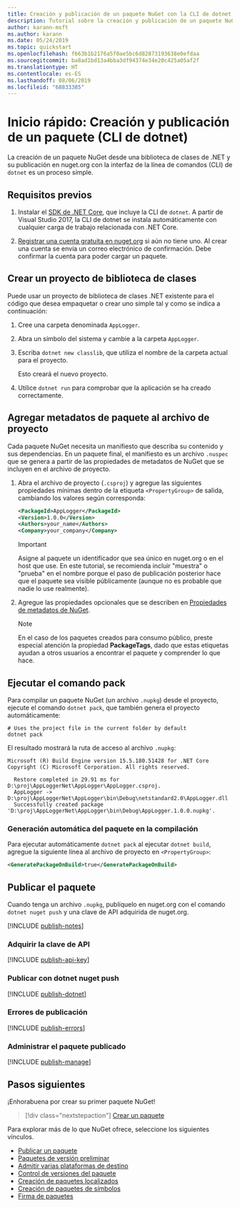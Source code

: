 ```yaml
---
title: Creación y publicación de un paquete NuGet con la CLI de dotnet
description: Tutorial sobre la creación y publicación de un paquete NuGet mediante la CLI de NuGet. NET con la CLI de .NET Core (dotnet).
author: karann-msft
ms.author: karann
ms.date: 05/24/2019
ms.topic: quickstart
ms.openlocfilehash: f663b1b2176a5f0ae5bc6d82873193638e0efdaa
ms.sourcegitcommit: ba8ad1bd13a4bba3df94374e34e20c425a05af2f
ms.translationtype: HT
ms.contentlocale: es-ES
ms.lasthandoff: 08/06/2019
ms.locfileid: "68833385"
---
```

# <a name="quickstart-create-and-publish-a-package-dotnet-cli"></a>Inicio rápido: Creación y publicación de un paquete (CLI de dotnet)

La creación de un paquete NuGet desde una biblioteca de clases de .NET y su publicación en nuget.org con la interfaz de la línea de comandos (CLI) de `dotnet` es un proceso simple.

## <a name="prerequisites"></a>Requisitos previos

1. Instalar el [SDK de .NET Core](https://www.microsoft.com/net/download/), que incluye la CLI de `dotnet`. A partir de Visual Studio 2017, la CLI de dotnet se instala automáticamente con cualquier carga de trabajo relacionada con .NET Core.

1. [Registrar una cuenta gratuita en nuget.org](https://www.nuget.org/users/account/LogOn?returnUrl=%2F) si aún no tiene uno. Al crear una cuenta se envía un correo electrónico de confirmación. Debe confirmar la cuenta para poder cargar un paquete.

## <a name="create-a-class-library-project"></a>Crear un proyecto de biblioteca de clases

Puede usar un proyecto de biblioteca de clases .NET existente para el código que desea empaquetar o crear uno simple tal y como se indica a continuación:

1. Cree una carpeta denominada `AppLogger`.

1. Abra un símbolo del sistema y cambie a la carpeta `AppLogger`.

1. Escriba `dotnet new classlib`, que utiliza el nombre de la carpeta actual para el proyecto.

   Esto creará el nuevo proyecto.

1. Utilice `dotnet run` para comprobar que la aplicación se ha creado correctamente.

## <a name="add-package-metadata-to-the-project-file"></a>Agregar metadatos de paquete al archivo de proyecto

Cada paquete NuGet necesita un manifiesto que describa su contenido y sus dependencias. En un paquete final, el manifiesto es un archivo `.nuspec` que se genera a partir de las propiedades de metadatos de NuGet que se incluyen en el archivo de proyecto.

1. Abra el archivo de proyecto (`.csproj`) y agregue las siguientes propiedades mínimas dentro de la etiqueta `<PropertyGroup>` de salida, cambiando los valores según corresponda:

    ```xml
    <PackageId>AppLogger</PackageId>
    <Version>1.0.0</Version>
    <Authors>your_name</Authors>
    <Company>your_company</Company>
    ```

    > [!Important]
    > Asigne al paquete un identificador que sea único en nuget.org o en el host que use. En este tutorial, se recomienda incluir "muestra" o "prueba" en el nombre porque el paso de publicación posterior hace que el paquete sea visible públicamente (aunque no es probable que nadie lo use realmente).

1. Agregue las propiedades opcionales que se describen en [Propiedades de metadatos de NuGet](/dotnet/core/tools/csproj#nuget-metadata-properties).

    > [!Note]
    > En el caso de los paquetes creados para consumo público, preste especial atención la propiedad **PackageTags**, dado que estas etiquetas ayudan a otros usuarios a encontrar el paquete y comprender lo que hace.

## <a name="run-the-pack-command"></a>Ejecutar el comando pack

Para compilar un paquete NuGet (un archivo `.nupkg`) desde el proyecto, ejecute el comando `dotnet pack`, que también genera el proyecto automáticamente:

```cli
# Uses the project file in the current folder by default
dotnet pack
```

El resultado mostrará la ruta de acceso al archivo `.nupkg`:

```output
Microsoft (R) Build Engine version 15.5.180.51428 for .NET Core
Copyright (C) Microsoft Corporation. All rights reserved.

  Restore completed in 29.91 ms for D:\proj\AppLoggerNet\AppLogger\AppLogger.csproj.
  AppLogger -> D:\proj\AppLoggerNet\AppLogger\bin\Debug\netstandard2.0\AppLogger.dll
  Successfully created package 'D:\proj\AppLoggerNet\AppLogger\bin\Debug\AppLogger.1.0.0.nupkg'.
```

### <a name="automatically-generate-package-on-build"></a>Generación automática del paquete en la compilación

Para ejecutar automáticamente `dotnet pack` al ejecutar `dotnet build`, agregue la siguiente línea al archivo de proyecto en `<PropertyGroup>`:

```xml
<GeneratePackageOnBuild>true</GeneratePackageOnBuild>
```

## <a name="publish-the-package"></a>Publicar el paquete

Cuando tenga un archivo `.nupkg`, publíquelo en nuget.org con el comando `dotnet nuget push` y una clave de API adquirida de nuget.org.

[!INCLUDE [publish-notes](includes/publish-notes.md)]

### <a name="acquire-your-api-key"></a>Adquirir la clave de API

[!INCLUDE [publish-api-key](includes/publish-api-key.md)]

### <a name="publish-with-dotnet-nuget-push"></a>Publicar con dotnet nuget push

[!INCLUDE [publish-dotnet](includes/publish-dotnet.md)]

### <a name="publish-errors"></a>Errores de publicación

[!INCLUDE [publish-errors](includes/publish-errors.md)]

### <a name="manage-the-published-package"></a>Administrar el paquete publicado

[!INCLUDE [publish-manage](includes/publish-manage.md)]

## <a name="next-steps"></a>Pasos siguientes

¡Enhorabuena por crear su primer paquete NuGet!

> [!div class="nextstepaction"]
> [Crear un paquete](../create-packages/creating-a-package-dotnet-cli.md)

Para explorar más de lo que NuGet ofrece, seleccione los siguientes vínculos.

- [Publicar un paquete](../nuget-org/publish-a-package.md)
- [Paquetes de versión preliminar](../create-packages/Prerelease-Packages.md)
- [Admitir varias plataformas de destino](../create-packages/multiple-target-frameworks-project-file.md)
- [Control de versiones del paquete](../reference/package-versioning.md)
- [Creación de paquetes localizados](../create-packages/creating-localized-packages.md)
- [Creación de paquetes de símbolos](../create-packages/symbol-packages-snupkg.md)
- [Firma de paquetes](../create-packages/Sign-a-package.md)
